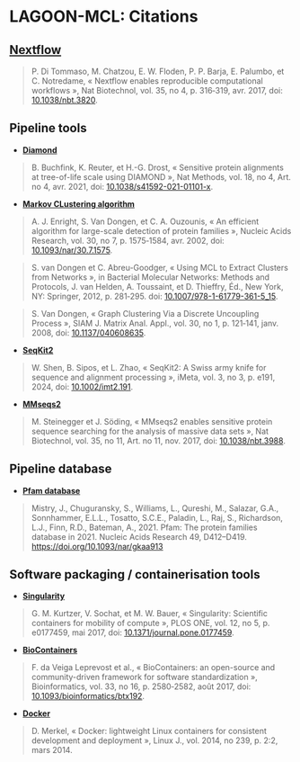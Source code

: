 # LAGOON-MCL: Citations

## [Nextflow](https://www.nextflow.io/)

> P. Di Tommaso, M. Chatzou, E. W. Floden, P. P. Barja, E. Palumbo, et C. Notredame, « Nextflow enables reproducible computational workflows », Nat Biotechnol, vol. 35, no 4, p. 316‑319, avr. 2017, doi: [10.1038/nbt.3820](https://doi.org/10.1038/nbt.3820).

## Pipeline tools

* [**Diamond**](https://github.com/bbuchfink/diamond)

> B. Buchfink, K. Reuter, et H.-G. Drost, « Sensitive protein alignments at tree-of-life scale using DIAMOND », Nat Methods, vol. 18, no 4, Art. no 4, avr. 2021, doi: [10.1038/s41592-021-01101-x](https://doi.org/10.1038/s41592-021-01101-x).

* [**Markov CLustering algorithm**](https://micans.org/mcl/)

> A. J. Enright, S. Van Dongen, et C. A. Ouzounis, « An efficient algorithm for large-scale detection of protein families », Nucleic Acids Research, vol. 30, no 7, p. 1575‑1584, avr. 2002, doi: [10.1093/nar/30.7.1575](https://doi.org/10.1093/nar/30.7.1575).

> S. van Dongen et C. Abreu-Goodger, « Using MCL to Extract Clusters from Networks », in Bacterial Molecular Networks: Methods and Protocols, J. van Helden, A. Toussaint, et D. Thieffry, Éd., New York, NY: Springer, 2012, p. 281‑295. doi: [10.1007/978-1-61779-361-5_15](https://doi.org/10.1007/978-1-61779-361-5_15).

> S. Van Dongen, « Graph Clustering Via a Discrete Uncoupling Process », SIAM J. Matrix Anal. Appl., vol. 30, no 1, p. 121‑141, janv. 2008, doi: [10.1137/040608635](https://doi.org/10.1137/040608635).

* [**SeqKit2**](https://bioinf.shenwei.me/seqkit/)

> W. Shen, B. Sipos, et L. Zhao, « SeqKit2: A Swiss army knife for sequence and alignment processing », iMeta, vol. 3, no 3, p. e191, 2024, doi: [10.1002/imt2.191](https://doi.org/10.1002/imt2.191).

* [**MMseqs2**](https://github.com/soedinglab/MMseqs2)

> M. Steinegger et J. Söding, « MMseqs2 enables sensitive protein sequence searching for the analysis of massive data sets », Nat Biotechnol, vol. 35, no 11, Art. no 11, nov. 2017, doi: [10.1038/nbt.3988](https://doi.org/10.1038/nbt.3988).

## Pipeline database

* [**Pfam database**](http://pfam.xfam.org/)

> Mistry, J., Chuguransky, S., Williams, L., Qureshi, M., Salazar, G.A., Sonnhammer, E.L.L., Tosatto, S.C.E., Paladin, L., Raj, S., Richardson, L.J., Finn, R.D., Bateman, A., 2021. Pfam: The protein families database in 2021. Nucleic Acids Research 49, D412–D419. https://doi.org/10.1093/nar/gkaa913

## Software packaging / containerisation tools

* [**Singularity**](https://sylabs.io/singularity/)

> G. M. Kurtzer, V. Sochat, et M. W. Bauer, « Singularity: Scientific containers for mobility of compute », PLOS ONE, vol. 12, no 5, p. e0177459, mai 2017, doi: [10.1371/journal.pone.0177459](https://doi.org/10.1371/journal.pone.0177459).

* [**BioContainers**](https://biocontainers.pro/)

> F. da Veiga Leprevost et al., « BioContainers: an open-source and community-driven framework for software standardization », Bioinformatics, vol. 33, no 16, p. 2580‑2582, août 2017, doi: [10.1093/bioinformatics/btx192](https://doi.org/10.1093/bioinformatics/btx192).

* [**Docker**](https://www.docker.com/)

> D. Merkel, « Docker: lightweight Linux containers for consistent development and deployment », Linux J., vol. 2014, no 239, p. 2:2, mars 2014.
